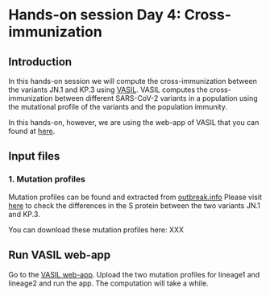 # Hands-on session Day 4: Cross-immunization

## Introduction
In this hands-on session we will compute the cross-immunization between the variants JN.1 and KP.3 using [VASIL](https://github.com/KleistLab/VASIL). VASIL computes the cross-immunization between different SARS-CoV-2 variants in a population using the mutational profile of the variants and the population immunity. 

In this hands-on, however, we are using the web-app of VASIL that you can found at [here](https://projects-raharinirina.pythonanywhere.com/vasil/FoldR_PNeut/).


## Input files

### 1. Mutation profiles
Mutation profiles can be found and extracted from [outbreak.info](https://outbreak.info/)
Please visit [here](https://outbreak.info/compare-lineages?pango=JN.1&pango=KP.3&gene=S&threshold=75&nthresh=1&dark=false) to check the differences in the S protein between the two variants JN.1 and KP.3.

You can download these mutation profiles here: XXX


## Run VASIL web-app
Go to the [VASIL web-app](https://projects-raharinirina.pythonanywhere.com/vasil/FoldR_PNeut/). Upload the two mutation profiles for lineage1 and lineage2 and run the app. 
The computation will take a while. 


